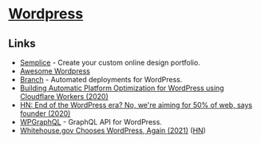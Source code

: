 # [Wordpress](https://wordpress.com)

## Links

- [Semplice](https://www.semplice.com/) - Create your custom online design portfolio.
- [Awesome Wordpress](https://github.com/miziomon/awesome-wordpress)
- [Branch](https://branchci.com/) - Automated deployments for WordPress.
- [Building Automatic Platform Optimization for WordPress using Cloudflare Workers (2020)](https://blog.cloudflare.com/building-automatic-platform-optimization-for-wordpress-using-cloudflare-workers/)
- [HN: End of the WordPress era? No, we're aiming for 50% of web, says founder (2020)](https://news.ycombinator.com/item?id=24776347)
- [WPGraphQL](https://www.wpgraphql.com/) - GraphQL API for WordPress.
- [Whitehouse.gov Chooses WordPress, Again (2021)](https://pagely.com/blog/whitehouse-gov-chooses-wordpress-again/) ([HN](https://news.ycombinator.com/item?id=25887674))
